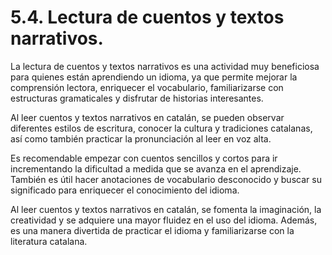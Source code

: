 # 5.4. Lectura de cuentos y textos narrativos.

La lectura de cuentos y textos narrativos es una actividad muy beneficiosa para quienes están aprendiendo un idioma, ya que permite mejorar la comprensión lectora, enriquecer el vocabulario, familiarizarse con estructuras gramaticales y disfrutar de historias interesantes.

Al leer cuentos y textos narrativos en catalán, se pueden observar diferentes estilos de escritura, conocer la cultura y tradiciones catalanas, así como también practicar la pronunciación al leer en voz alta.

Es recomendable empezar con cuentos sencillos y cortos para ir incrementando la dificultad a medida que se avanza en el aprendizaje. También es útil hacer anotaciones de vocabulario desconocido y buscar su significado para enriquecer el conocimiento del idioma.

Al leer cuentos y textos narrativos en catalán, se fomenta la imaginación, la creatividad y se adquiere una mayor fluidez en el uso del idioma. Además, es una manera divertida de practicar el idioma y familiarizarse con la literatura catalana.

